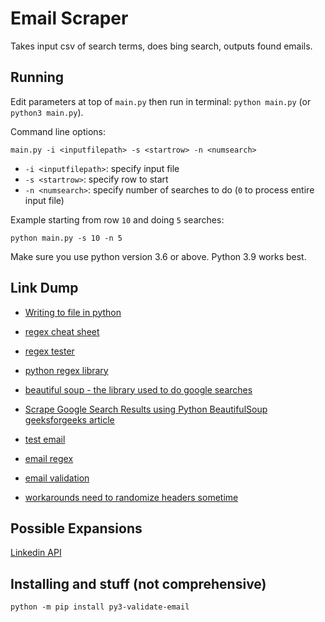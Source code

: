 # Email Scraper

Takes input csv of search terms, does bing search, outputs found emails.

## Running

Edit parameters at top of `main.py` then run in terminal: `python main.py` (or `python3 main.py`).

Command line options:

`main.py -i <inputfilepath> -s <startrow> -n <numsearch>`

- `-i <inputfilepath>`: specify input file
- `-s <startrow>`: specify row to start
- `-n <numsearch>`: specify number of searches to do (`0` to process entire input file)

Example starting from row `10` and doing `5` searches:

`python main.py -s 10 -n 5`

Make sure you use python version 3.6 or above. Python 3.9 works best.

## Link Dump

- [Writing to file in python](https://www.w3schools.com/python/python_file_write.asp)

- [regex cheat sheet](https://cheatography.com/davechild/cheat-sheets/regular-expressions/)

- [regex tester](https://regex101.com/r/BpnZWY/1/)

- [python regex library](https://docs.python.org/3/library/re.html)

- [beautiful soup - the library used to do google searches](https://www.crummy.com/software/BeautifulSoup/bs4/doc/)

- [Scrape Google Search Results using Python BeautifulSoup geeksforgeeks article](https://www.geeksforgeeks.org/scrape-google-search-results-using-python-beautifulsoup/)

- [test email](https://gist.github.com/cjaoude/fd9910626629b53c4d25)

- [email regex](https://emailregex.com/)

- [email validation](https://github.com/karolyi/py3-validate-email)

- [workarounds need to randomize headers sometime](https://pknerd.medium.com/5-strategies-to-write-unblock-able-web-scrapers-in-python-5e40c147bdaf)

## Possible Expansions

[Linkedin API](https://docs.microsoft.com/en-us/linkedin/)

## Installing and stuff (not comprehensive)

`python -m pip install py3-validate-email`
